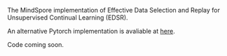 The MindSpore implementation of Effective Data Selection and Replay for Unsupervised Continual Learning (EDSR).

An alternative Pytorch implementation is avaliable at [here](https://github.com/liuhanmo321/EntropyUCL.git).

Code coming soon.